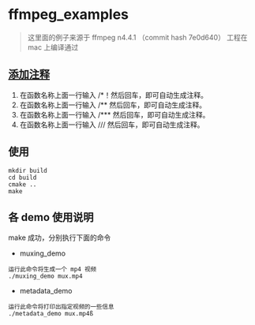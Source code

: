 # ffmpeg_examples

> 这里面的例子来源于 ffmpeg n4.4.1 （commit hash 7e0d640）
> 工程在 mac 上编译通过


## [添加注释](https://blog.jetbrains.com/clion/2016/05/keep-your-code-documented/)
1. 在函数名称上面一行输入 /*！然后回车，即可自动生成注释。
2. 在函数名称上面一行输入 /** 然后回车，即可自动生成注释。
3. 在函数名称上面一行输入 /*** 然后回车，即可自动生成注释。
4. 在函数名称上面一行输入 /// 然后回车，即可自动生成注释。


## 使用
```
mkdir build
cd build
cmake ..
make
```

## 各 demo 使用说明
make 成功，分别执行下面的命令

- muxing_demo
```
运行此命令将生成一个 mp4 视频
./muxing_demo mux.mp4
```

- metadata_demo
```
运行此命令将打印出指定视频的一些信息
./metadata_demo mux.mp4ß
```